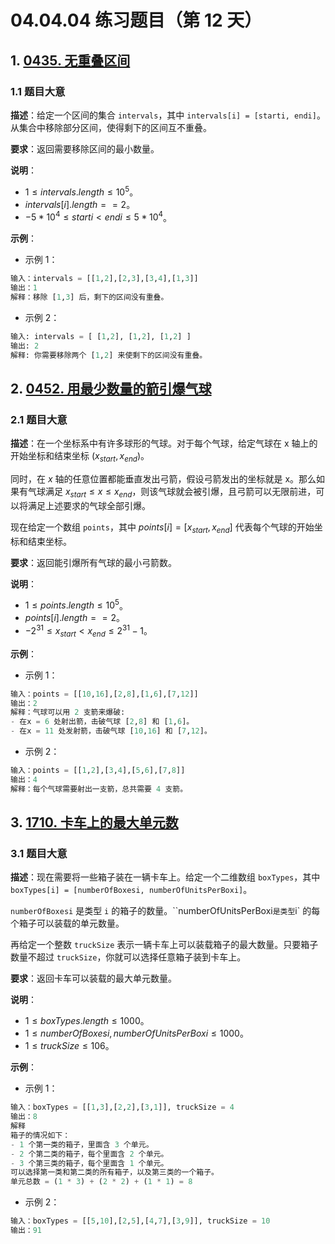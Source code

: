 # 04.04.04 练习题目（第 12 天）

## 1. [0435. 无重叠区间](https://leetcode.cn/problems/non-overlapping-intervals/)

### 1.1 题目大意

**描述**：给定一个区间的集合 `intervals`，其中 `intervals[i] = [starti, endi]`。从集合中移除部分区间，使得剩下的区间互不重叠。

**要求**：返回需要移除区间的最小数量。

**说明**：

- $1 \le intervals.length \le 10^5$。
- $intervals[i].length == 2$。
- $-5 * 10^4 \le starti < endi \le 5 * 10^4$。

**示例**：

- 示例 1：

```Python
输入：intervals = [[1,2],[2,3],[3,4],[1,3]]
输出：1
解释：移除 [1,3] 后，剩下的区间没有重叠。
```

- 示例 2：

```Python
输入: intervals = [ [1,2], [1,2], [1,2] ]
输出: 2
解释: 你需要移除两个 [1,2] 来使剩下的区间没有重叠。
```

## 2. [0452. 用最少数量的箭引爆气球](https://leetcode.cn/problems/minimum-number-of-arrows-to-burst-balloons/)

### 2.1 题目大意

**描述**：在一个坐标系中有许多球形的气球。对于每个气球，给定气球在 x 轴上的开始坐标和结束坐标 $(x_{start}, x_{end})$。

同时，在 $x$ 轴的任意位置都能垂直发出弓箭，假设弓箭发出的坐标就是 x。那么如果有气球满足 $x_{start} \le x \le x_{end}$，则该气球就会被引爆，且弓箭可以无限前进，可以将满足上述要求的气球全部引爆。

现在给定一个数组 `points`，其中 $points[i] = [x_{start}, x_{end}]$ 代表每个气球的开始坐标和结束坐标。

**要求**：返回能引爆所有气球的最小弓箭数。

**说明**：

- $1 \le points.length \le 10^5$。
- $points[i].length == 2$。
- $-2^{31} \le x_{start} < x_{end} \le 2^{31} - 1$。

**示例**：

- 示例 1：

```Python
输入：points = [[10,16],[2,8],[1,6],[7,12]]
输出：2
解释：气球可以用 2 支箭来爆破:
- 在x = 6 处射出箭，击破气球 [2,8] 和 [1,6]。
- 在x = 11 处发射箭，击破气球 [10,16] 和 [7,12]。
```

- 示例 2：

```Python
输入：points = [[1,2],[3,4],[5,6],[7,8]]
输出：4
解释：每个气球需要射出一支箭，总共需要 4 支箭。
```

## 3. [1710. 卡车上的最大单元数](https://leetcode.cn/problems/maximum-units-on-a-truck/)

### 3.1 题目大意

  **描述**：现在需要将一些箱子装在一辆卡车上。给定一个二维数组 `boxTypes`，其中 `boxTypes[i] = [numberOfBoxesi, numberOfUnitsPerBoxi]`。

`numberOfBoxesi` 是类型 `i` 的箱子的数量。``numberOfUnitsPerBoxi` 是类型 `i` 的每个箱子可以装载的单元数量。

再给定一个整数 `truckSize` 表示一辆卡车上可以装载箱子的最大数量。只要箱子数量不超过 `truckSize`，你就可以选择任意箱子装到卡车上。

**要求**：返回卡车可以装载的最大单元数量。

**说明**：

- $1 \le boxTypes.length \le 1000$。
- $1 \le numberOfBoxesi, numberOfUnitsPerBoxi \le 1000$。
- $1 \le truckSize \le 106$。

**示例**：

- 示例 1：

```Python
输入：boxTypes = [[1,3],[2,2],[3,1]], truckSize = 4
输出：8
解释
箱子的情况如下：
- 1 个第一类的箱子，里面含 3 个单元。
- 2 个第二类的箱子，每个里面含 2 个单元。
- 3 个第三类的箱子，每个里面含 1 个单元。
可以选择第一类和第二类的所有箱子，以及第三类的一个箱子。
单元总数 = (1 * 3) + (2 * 2) + (1 * 1) = 8
```

- 示例 2：

```Python
输入：boxTypes = [[5,10],[2,5],[4,7],[3,9]], truckSize = 10
输出：91
```
